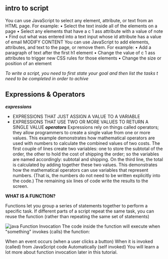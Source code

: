 ## intro to script
You can use JavaScript to select any
element, attribute, or text from an
HTML page. For example:
• Select the text inside all of the
elements on a page
• Select any elements that have a
c 1 ass attribute with a value of note
• Find out what was entered into a
text input whose id attribute has a
value of email
MODIFY CONTENT
You can use JavaScript to add
elements, attributes, and text to the
page, or remove them. For example:
• Add a paragraph of text after the
first  h1 element
• Change the value of c 1 ass
attributes to trigger new CSS rules
for those elements
• Change the size or position of an element 

*To write a script, you need to first state your goal and then list the tasks t need to be completed in order to achive*

## Expressions & Operators
***expressions***
* EXPRESSIONS THAT JUST ASSIGN A VALUE TO A VARIABLE 
* EXPRESSIONS THAT USE TWO OR MORE VALUES TO RETURN A SINGLE VALUE
***operators***
Expressions rely on things called operators; they allow programmers to
create a single value from one or more values. 
This example demonstrates how
mathematical operators are used
with numbers to calculate the
combined values of two costs.
The first couple of lines create
two variables: one to store the
subtotal of the order, the other
to hold the cost of shipping
the order; so the variables are
named accordingly: subtotal
and shipping.
On the third line, the total is
calculated by adding together
these two values.
This demonstrates how the
mathematical operators can
use variables that represent
numbers. (That is, the numbers
do not need to be written
explicitly into the code.)
The remaining six lines of code
write the results to the screen. 

**WHAT IS A FUNCTION?**

Functions let you group a series of statements together to perform a
specific task. If different parts of a script repeat the same task, you can
reuse the function (rather than repeating the same set of statements)

![java](https://www.tutorialrepublic.com/lib/images/javascript-illustration.png)
Function Invocation
The code inside the function will execute when "something" invokes (calls) the function:

When an event occurs (when a user clicks a button)
When it is invoked (called) from JavaScript code
Automatically (self invoked)
You will learn a lot more about function invocation later in this tutorial.



